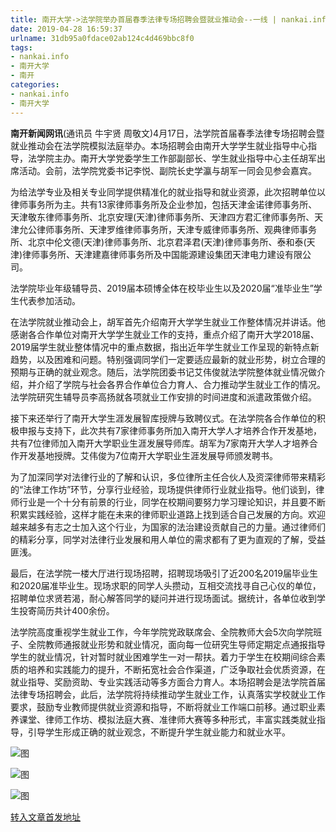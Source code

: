 ```yaml
---
title: 南开大学->法学院举办首届春季法律专场招聘会暨就业推动会--一线 | nankai.info
date: 2019-04-28 16:59:37
urlname: 31db95a0fdace02ab124c4d469bbc8f0
tags: 
- nankai.info
- 南开大学
- 南开
categories:
- nankai.info
- 南开大学
---
```


**南开新闻网讯**(通讯员 牛宇贤 周敬文)4月17日，法学院首届春季法律专场招聘会暨就业推动会在法学院模拟法庭举办。本场招聘会由南开大学学生就业指导中心指导，法学院主办。南开大学党委学生工作部副部长、学生就业指导中心主任胡军出席活动。会前，法学院党委书记李悦、副院长史学瀛与胡军一同会见参会嘉宾。

为给法学专业及相关专业同学提供精准化的就业指导和就业资源，此次招聘单位以律师事务所为主。共有13家律师事务所及企业参加，包括天津金诺律师事务所、天津敬东律师事务所、北京安理(天津)律师事务所、天津四方君汇律师事务所、天津允公律师事务所、天津罗维律师事务所，天津专威律师事务所、观典律师事务所、北京中伦文德(天津)律师事务所、北京君泽君(天津)律师事务所、泰和泰(天津)律师事务所、天津建嘉律师事务所及中国能源建设集团天津电力建设有限公司。

法学院毕业年级辅导员、2019届本硕博全体在校毕业生以及2020届“准毕业生”学生代表参加活动。

在法学院就业推动会上，胡军首先介绍南开大学学生就业工作整体情况并讲话。他感谢各合作单位对南开大学学生就业工作的支持，重点介绍了南开大学2018届、2019届学生就业整体情况中的重点数据，指出近年学生就业工作呈现的新特点新趋势，以及困难和问题。特别强调同学们一定要适应最新的就业形势，树立合理的预期与正确的就业观念。随后，法学院团委书记艾伟俊就法学院整体就业情况做介绍，并介绍了学院与社会各界合作单位合力育人、合力推动学生就业工作的情况。法学院研究生辅导员李高扬就各项就业工作安排的时间进度和派遣政策做介绍。

接下来还举行了南开大学生涯发展智库授牌与致聘仪式。在法学院各合作单位的积极申报与支持下，此次共有7家律师事务所加入南开大学人才培养合作开发基地，共有7位律师加入南开大学职业生涯发展导师库。胡军为7家南开大学人才培养合作开发基地授牌。艾伟俊为7位南开大学职业生涯发展导师颁发聘书。

为了加深同学对法律行业的了解和认识，多位律所主任合伙人及资深律师带来精彩的“法律工作坊”环节，分享行业经验，现场提供律师行业就业指导。他们谈到，律师行业是一个十分有前景的行业，同学在校期间要努力学习理论知识，并且要不断积累实践经验，这样才能在未来的律师职业道路上找到适合自己发展的方向。欢迎越来越多有志之士加入这个行业，为国家的法治建设贡献自己的力量。通过律师们的精彩分享，同学对法律行业发展和用人单位的需求都有了更为直观的了解，受益匪浅。

最后，在法学院一楼大厅进行现场招聘，招聘现场吸引了近200名2019届毕业生和2020届准毕业生。现场求职的同学人头攒动，互相交流找寻自己心仪的单位，招聘单位求贤若渴，耐心解答同学的疑问并进行现场面试。据统计，各单位收到学生投寄简历共计400余份。

法学院高度重视学生就业工作，今年学院党政联席会、全院教师大会5次向学院班子、全院教师通报就业形势和就业情况，面向每一位研究生导师定期定点通报指导学生的就业情况，针对暂时就业困难学生一对一帮扶。着力于学生在校期间综合素质的培养和实践能力的提升，不断拓宽社会合作渠道，广泛争取社会优质资源，在就业指导、奖励资助、专业实践活动等多方面合力育人。本场招聘会是法学院首届法律专场招聘会，此后，法学院将持续推动学生就业工作，认真落实学校就业工作要求，鼓励专业教师提供就业资源和指导，不断将就业工作端口前移。通过职业素养课堂、律师工作坊、模拟法庭大赛、准律师大赛等多种形式，丰富实践类就业指导，引导学生形成正确的就业观念，不断提升学生就业能力和就业水平。

![图](http://news.nankai.edu.cn/pic/0/00/35/10/351048_988210.png)

![图](http://news.nankai.edu.cn/pic/0/00/35/10/351047_662760.png)

![图](http://news.nankai.edu.cn/pic/0/00/35/10/351046_272029.png)

[转入文章首发地址](http://news.nankai.edu.cn/zhxw/system/2019/04/26/000447254.shtml)